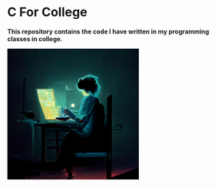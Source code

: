 # C For College

**This repository contains the code I have written in my programming classes in college.**

<img src="SLINGER-programming at night.png" width="300"/>


